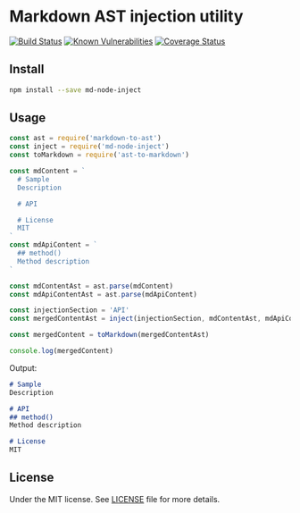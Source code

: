 # Markdown AST injection utility

[![Build Status](https://travis-ci.org/demsking/md-node-inject.svg?branch=master)](https://travis-ci.org/demsking/md-node-inject) [![Known Vulnerabilities](https://snyk.io/test/github/demsking/md-node-inject/badge.svg)](https://snyk.io/test/github/demsking/md-node-inject) [![Coverage Status](https://coveralls.io/repos/github/demsking/md-node-inject/badge.svg?branch=master)](https://coveralls.io/github/demsking/md-node-inject?branch=master)

## Install

```sh
npm install --save md-node-inject
```

## Usage

```javascript
const ast = require('markdown-to-ast')
const inject = require('md-node-inject')
const toMarkdown = require('ast-to-markdown')

const mdContent = `
  # Sample
  Description

  # API

  # License
  MIT
`
const mdApiContent = `
  ## method()
  Method description
`

const mdContentAst = ast.parse(mdContent)
const mdApiContentAst = ast.parse(mdApiContent)

const injectionSection = 'API'
const mergedContentAst = inject(injectionSection, mdContentAst, mdApiContentAst)

const mergedContent = toMarkdown(mergedContentAst)

console.log(mergedContent)
```
Output:
```markdown
# Sample
Description

# API
## method()
Method description

# License
MIT
```

## License

Under the MIT license. See [LICENSE](https://gitlab.com/demsking/md-node-inject/blob/master/LICENSE) file for more details.
